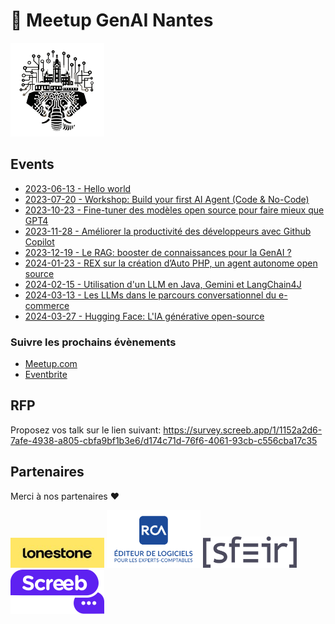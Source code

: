 
# 🧠 Meetup GenAI Nantes

<img width="150" title="Logo GenAI Meetup Nantes" src="./assets/logo.png">

## Events

- [2023-06-13 - Hello world](./S1E1%20-%20Hello%20world/)
- [2023-07-20 - Workshop: Build your first AI Agent (Code & No-Code)](./S1E2%20-%20Workshop%20langchain/)
- [2023-10-23 - Fine-tuner des modèles open source pour faire mieux que GPT4](./S2E1%20-%20Crisp/)
- [2023-11-28 - Améliorer la productivité des développeurs avec Github Copilot](./S2E2%20-%20Github%20Copilot/)
- [2023-12-19 - Le RAG: booster de connaissances pour la GenAI ?](./S2E3%20-%20Devana/)
- [2024-01-23 - REX sur la création d’Auto PHP, un agent autonome open source](./S2E4%20-%20Theodo/)
- [2024-02-15 - Utilisation d'un LLM en Java, Gemini et LangChain4J](./S2E5%20-%20Google%20Cloud%20Platform/)
- [2024-03-13 - Les LLMs dans le parcours conversationnel du e-commerce](./S2E6%20-%20iAdvize/)
- [2024-03-27 - Hugging Face: L'IA générative open-source](./S2E7%20-%20Hugging%20Face/)

### Suivre les prochains évènements

- [Meetup.com](https://www.meetup.com/generative-ai-nantes)
- [Eventbrite](https://www.eventbrite.com/o/generative-ai-nantes-73163402733)

## RFP

Proposez vos talk sur le lien suivant: https://survey.screeb.app/1/1152a2d6-7afe-4938-a805-cbfa9bf1b3e6/d174c71d-76f6-4061-93cb-c556cba17c35

## Partenaires

Merci à nos partenaires ❤️

<img width="150" title="Lonestone" src="./assets/partners/lonestone.png">
<img width="150" title="RCA" src="./assets/partners/rca.png">
<img width="150" title="Sfeir" src="./assets/partners/sfeir.png">
<img width="150" title="Screeb" src="./assets/partners/screeb.svg">
